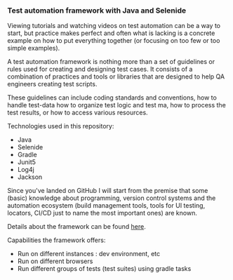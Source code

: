 ### Test automation framework with Java and Selenide

Viewing tutorials and watching videos on test automation can be a way to start, but practice makes perfect and often
what is lacking is a concrete example on how to put everything together (or focusing on too few or too simple examples).

A test automation framework is nothing more than a set of guidelines or rules used for creating and designing test
cases. It consists of a combination of practices and tools or libraries that are designed to help QA engineers creating
test scripts.

These guidelines can include coding standards and conventions, how to handle test-data how to organize test logic and
test ma, how to process the test results, or how to access various resources.

Technologies used in this repository:

* Java
* Selenide
* Gradle
* Junit5
* Log4j
* Jackson

Since you've landed on GitHub I will start from the premise that some (basic)
knowledge about programming, version control systems and the automation ecosystem
(build management tools, tools for UI testing, locators, CI/CD just to name the most important ones) are known.

Details about the framework can be found [here](main/src/main/java/com/automation/doc/description.md).

Capabilities the framework offers:

* Run on different instances : dev environment, etc
* Run on different browsers
* Run different groups of tests (test suites) using gradle tasks